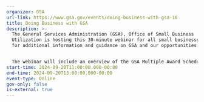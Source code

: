 ```yaml
---
organizer: GSA
url-link: https://www.gsa.gov/events/doing-business-with-gsa-16
title: Doing Business with GSA
description: >-
  The General Services Administration (GSA), Office of Small Business
  Utilization is hosting this 30-minute webinar for all small businesses looking
  for additional information and guidance on GSA and our opportunities.


  The webinar will include an overview of the GSA Multiple Award Schedule Program, Public Buildings Service, Federal Acquisition Service, Governmentwide Acquisition Contracts, the Forecast of Contracting Opportunities, the Small Business Administration’s Subcontracting Network (SubNet), Section 889 guidance, and more.
start-time: 2024-09-20T11:00:00.000-00:00
end-time: 2024-09-20T13:00:00.000-00:00
event-type: Online
gov-only: false
is-external: true
---
```

